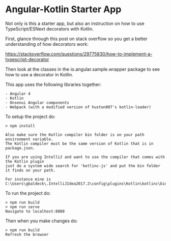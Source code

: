 # Angular-Kotlin Starter App

Not only is this a starter app, but also an instruction on how to use TypeScript/ESNext decorators with Kotlin. 

First, glance through this post on stack overflow so you get a better understanding of how decorators work:
 
 https://stackoverflow.com/questions/29775830/how-to-implement-a-typescript-decorator
 
Then look at the classes in the io.angular.sample.wrapper package to see how to use a
decorator in Kotlin.

This app uses the following libraries together:

    - Angular 4
    - Kotlin
    - Onsenui Angular components
    - Webpack (with a modified version of huston007's kotlin-loader)

To setup the project do:

    > npm install
    
    Also make sure the Kotlin compiler bin folder is on your path environment variable.
    The Kotlin compiler must be the same version of Kotlin that is in package.json.
    
    If you are using IntelliJ and want to use the compiler that comes with the Kotlin plugin
    just do a system wide search for 'kotlinc-js' and put the bin folder it finds on your path.
    
    For instance mine is C:\Users\gbaldeck\.IntelliJIdea2017.2\config\plugins\Kotlin\kotlinc\bin

To run the project do:

    > npm run build
    > npm run serve
    Navigate to localhost:8080
    
Then when you make changes do:

    > npm run build
    Refresh the browser